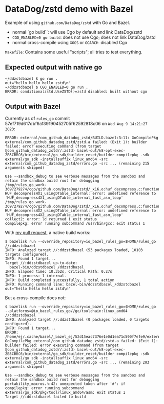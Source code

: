 # DataDog/zstd demo with Bazel

Example of using `github.com/DataDog/zstd` with Go and Bazel.

* normal `go build``: will use Cgo by default and link DataDog/zstd
* `CGO_ENABLED=0 go build`: does not use Cgo; does not link DataDog/zstd
* normal cross-compile using `GOOS` or `GOARCH`: disabled Cgo

`Makefile`: Contains some useful "scripts"; all tries to test everything.

## Expected output with native go

```
~/ddzstdbazel $ go run .
out="hello hello hello zstd\n"
~/ddzstdbazel $ CGO_ENABLED=0 go run .
ERROR: conditionalzstd.UseZSTD()=zstd disabled: built without cgo
```

## Output with Bazel

Currently as of `rules_go` commit 57ef719d617dbf9a139190452705f62592818c06 on `Wed Aug 9 14:21:27 2023`:

```
ERROR: external/com_github_datadog_zstd/BUILD.bazel:3:11: GoCompilePkg external/com_github_datadog_zstd/zstd.a failed: (Exit 1): builder failed: error executing command (from target @com_github_datadog_zstd//:zstd) bazel-out/k8-opt-exec-2B5CBBC6/bin/external/go_sdk/builder_reset/builder compilepkg -sdk external/go_sdk -installsuffix linux_amd64 -src external/com_github_datadog_zstd/errors.go -src ... (remaining 215 arguments skipped)

Use --sandbox_debug to see verbose messages from the sandbox and retain the sandbox build root for debugging
/tmp/rules_go_work-3697279274/cgo/github.com/DataDog/zstd/_x16.o:huf_decompress.c:function HUF_decompress4X1_usingDTable_internal: error: undefined reference to 'HUF_decompress4X1_usingDTable_internal_fast_asm_loop'
/tmp/rules_go_work-3697279274/cgo/github.com/DataDog/zstd/_x16.o:huf_decompress.c:function HUF_decompress4X2_usingDTable_internal: error: undefined reference to 'HUF_decompress4X2_usingDTable_internal_fast_asm_loop'
collect2: error: ld returned 1 exit status
compilepkg: error running subcommand /usr/bin/gcc: exit status 1
```

With [my pull request](https://github.com/bazelbuild/rules_go/pull/3648), a native build works:

```
$ bazelisk run --override_repository=io_bazel_rules_go=$HOME/rules_go //:ddzstdbazel
INFO: Analyzed target //:ddzstdbazel (53 packages loaded, 10103 targets configured).
INFO: Found 1 target...
Target //:ddzstdbazel up-to-date:
  bazel-bin/ddzstdbazel_/ddzstdbazel
INFO: Elapsed time: 10.352s, Critical Path: 0.27s
INFO: 1 process: 1 internal.
INFO: Build completed successfully, 1 total action
INFO: Running command line: bazel-bin/ddzstdbazel_/ddzstdbazel
out="hello hello hello zstd\n"
```

But a cross-compile does not:

```
$ bazelisk run --override_repository=io_bazel_rules_go=$HOME/rules_go --platforms=@io_bazel_rules_go//go/toolchain:linux_amd64 //:ddzstdbazel
INFO: Analyzed target //:ddzstdbazel (0 packages loaded, 0 targets configured).
INFO: Found 1 target...
ERROR: /home/ej/.cache/bazel/_bazel_ej/52d15eac7376e1e0d1ea71c590f7efe9/external/com_github_datadog_zstd/BUILD.bazel:3:11: GoCompilePkg external/com_github_datadog_zstd/zstd.a failed: (Exit 1): builder failed: error executing command (from target @com_github_datadog_zstd//:zstd) bazel-out/k8-opt-exec-2B5CBBC6/bin/external/go_sdk/builder_reset/builder compilepkg -sdk external/go_sdk -installsuffix linux_amd64 -src external/com_github_datadog_zstd/errors.go -src ... (remaining 203 arguments skipped)

Use --sandbox_debug to see verbose messages from the sandbox and retain the sandbox build root for debugging
portability_macros.h:42: unexpected token after '#': if
compilepkg: error running subcommand external/go_sdk/pkg/tool/linux_amd64/asm: exit status 1
Target //:ddzstdbazel failed to build
```
